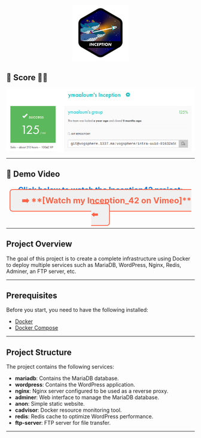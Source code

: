 <p align="center">
  <img src="https://github.com/maaloum-yassine/42/blob/main/logo_project42/inceptionn.png" alt="Cub3D 42 project badge"/>
</p>

## 🎥 Score 🥇✅
<p align="center">
  <img src="https://github.com/maaloum-yassine/42/blob/main/score/Inception42.png" alt="Score 42 project 115"/>
</p>

---

## 🎥 **Demo Video**
<div align="center">
  <strong style="font-size: 20px; color: #0073e6;">Click below to watch the Inception42 project:</strong>  
  <br>
  <a href="https://vimeo.com/manage/videos/1065029898" style="font-size: 22px; font-weight: bold; color: #FF6347; text-decoration: none; background-color: #f0f0f0; padding: 15px 30px; border-radius: 8px; border: 2px solid #FF6347;">
    ➡️ **[Watch my Inception_42 on Vimeo]** ⬅️
  </a>
</div>

---

## Project Overview
The goal of this project is to create a complete infrastructure using Docker to deploy multiple services such as MariaDB, WordPress, Nginx, Redis, Adminer, an FTP server, etc.

---

## Prerequisites
Before you start, you need to have the following installed:

- [Docker](https://www.docker.com/products/docker-desktop)
- [Docker Compose](https://docs.docker.com/compose/install/)

---

## Project Structure
The project contains the following services:

- **mariadb**: Contains the MariaDB database.
- **wordpress**: Contains the WordPress application.
- **nginx**: Nginx server configured to be used as a reverse proxy.
- **adminer**: Web interface to manage the MariaDB database.
- **anon**: Simple static website.
- **cadvisor**: Docker resource monitoring tool.
- **redis**: Redis cache to optimize WordPress performance.
- **ftp-server**: FTP server for file transfer.

---


